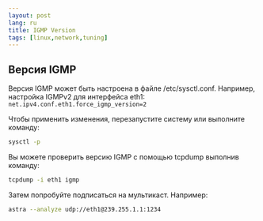 ```yaml
---
layout: post
lang: ru
title: IGMP Version
tags: [linux,network,tuning]
---
```


## Версия IGMP 

<!-- more -->

Версия IGMP может быть настроена в файле /etc/sysctl.conf. Например, настройка IGMPv2 для интерфейса eth1:
`net.ipv4.conf.eth1.force_igmp_version=2`  

Чтобы применить изменения, перезапустите систему или выполните команду:  
``` sh
sysctl -p
```  

Вы можете проверить версию IGMP с помощью tcpdump выполнив команду:  
``` sh
tcpdump -i eth1 igmp
```  

Затем попробуйте подписаться на мультикаст. Например:  
``` sh
astra --analyze udp://eth1@239.255.1.1:1234
```  
